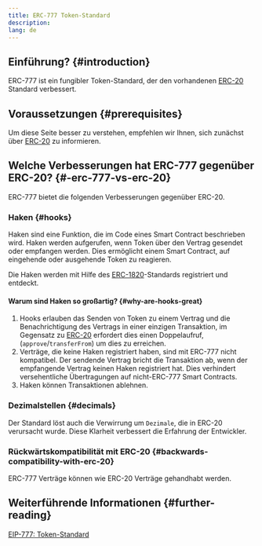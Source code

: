 ```yaml
---
title: ERC-777 Token-Standard
description:
lang: de
---
```


## Einführung? \{#introduction}

ERC-777 ist ein fungibler Token-Standard, der den vorhandenen [ERC-20](/developers/docs/standards/tokens/erc-20/) Standard verbessert.

## Voraussetzungen \{#prerequisites}

Um diese Seite besser zu verstehen, empfehlen wir Ihnen, sich zunächst über [ERC-20](/developers/docs/standards/tokens/erc-20/) zu informieren.

## Welche Verbesserungen hat ERC-777 gegenüber ERC-20? \{#-erc-777-vs-erc-20}

ERC-777 bietet die folgenden Verbesserungen gegenüber ERC-20.

### Haken \{#hooks}

Haken sind eine Funktion, die im Code eines Smart Contract beschrieben wird. Haken werden aufgerufen, wenn Token über den Vertrag gesendet oder empfangen werden. Dies ermöglicht einem Smart Contract, auf eingehende oder ausgehende Token zu reagieren.

Die Haken werden mit Hilfe des [ERC-1820](https://eips.ethereum.org/EIPS/eip-1820)-Standards registriert und entdeckt.

#### Warum sind Haken so großartig? \{#why-are-hooks-great}

1. Hooks erlauben das Senden von Token zu einem Vertrag und die Benachrichtigung des Vertrags in einer einzigen Transaktion, im Gegensatz zu [ERC-20](https://eips.ethereum.org/EIPS/eip-20) erfordert dies einen Doppelaufruf, (`approve`/`transferFrom`) um dies zu erreichen.
2. Verträge, die keine Haken registriert haben, sind mit ERC-777 nicht kompatibel. Der sendende Vertrag bricht die Transaktion ab, wenn der empfangende Vertrag keinen Haken registriert hat. Dies verhindert versehentliche Übertragungen auf nicht-ERC-777 Smart Contracts.
3. Haken können Transaktionen ablehnen.

### Dezimalstellen \{#decimals}

Der Standard löst auch die Verwirrung um `Dezimale`, die in ERC-20 verursacht wurde. Diese Klarheit verbessert die Erfahrung der Entwickler.

### Rückwärtskompatibilität mit ERC-20 \{#backwards-compatibility-with-erc-20}

ERC-777 Verträge können wie ERC-20 Verträge gehandhabt werden.

## Weiterführende Informationen \{#further-reading}

[EIP-777: Token-Standard](https://eips.ethereum.org/EIPS/eip-777)
